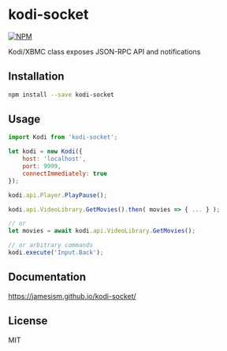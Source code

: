 # kodi-socket

[![NPM](https://img.shields.io/npm/v/kodi-socket.svg)](http://npm.im/kodi-socket)

Kodi/XBMC class exposes JSON-RPC API and notifications

## Installation

```sh
npm install --save kodi-socket
```


## Usage

```js
import Kodi from 'kodi-socket';

let kodi = new Kodi({
	host: 'localhost',
	port: 9999,
	connectImmediately: true
});

kodi.api.Player.PlayPause();

kodi.api.VideoLibrary.GetMovies().then( movies => { ... } );

// or
let movies = await kodi.api.VideoLibrary.GetMovies();

// or arbitrary commands
kodi.execute('Input.Back');
```

## Documentation

https://jamesism.github.io/kodi-socket/

## License

MIT
